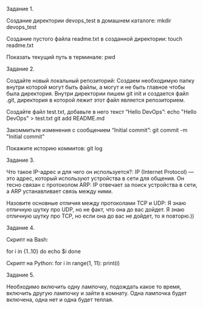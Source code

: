 Задание 1.

Создание директории devops_test в домашнем каталоге:
mkdir devops_test

Создание пустого файла readme.txt в созданной директории:
touch readme.txt

Показать текущий путь в терминале:
pwd

Задание 2.

Создайте новый локальный репозиторий:
Создаем необходимую папку внутри которой могут быть файлы, а могут и не быть главное чтобы была директория.
Внутри директории пишем git init и создается файл .git, директория в которой лежит этот файл является репозиторием.

Создайте файл test.txt, добавьте в него текст “Hello DevOps”:
echo "Hello DevOps" > test.txt
git add README.md

Закоммитьте изменения с сообщением “Initial commit”:
git commit -m "Initial commit"

Покажите историю коммитов:
git log

Задание 3.

Что такое IP-адрес и для чего он используется?:
IP (Internet Protocol) — это адрес, который используют устройства в сети для общения. Он тесно связан с протоколом ARP: IP отвечает за поиск устройства в сети, а ARP устанавливает связь между ними.

Назовите основные отличия между протоколами TCP и UDP:
Я знаю отличную шутку про UDP, но не факт, что она до вас дойдет.
Я знаю отличную шутку про TCP, но если она до вас не дойдет, то я повторю.))

Задание 4.

Скрипт на Bash:

for i in {1..10}
do
  echo $i
done

Скрипт на Python:
for i in range(1, 11):
    print(i)

Задание 5.

Необходимо включить одну лампочку, подождать какое то время, включить другую лампочку и зайти в комнату. Одна лампочка будет включена, одна нет и одна будет теплая.

